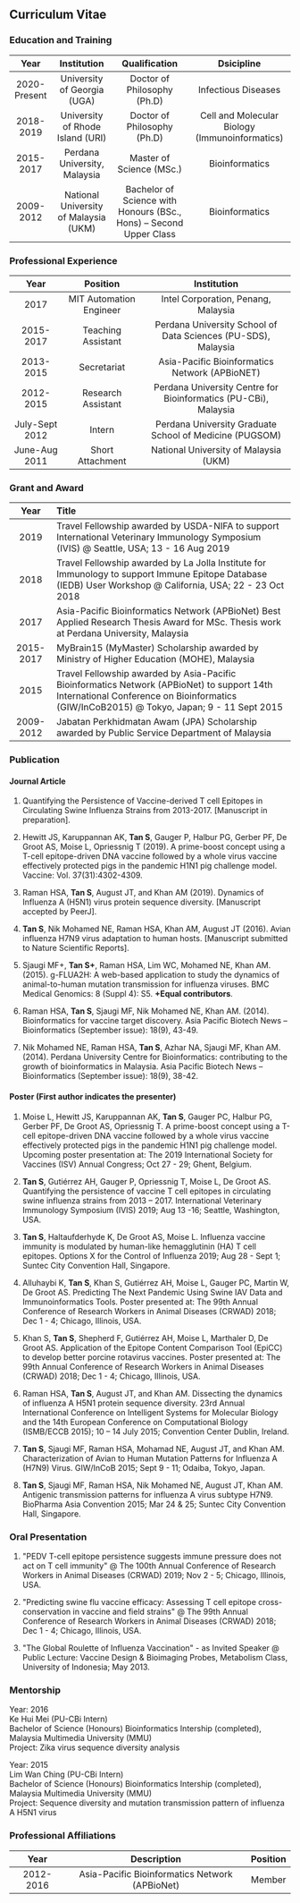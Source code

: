 ## Curriculum Vitae

### Education and Training

Year|Institution|Qualification|Dsicipline
:---:|:---:|:---:|:---:
2020-Present|University of Georgia (UGA)|Doctor of Philosophy (Ph.D)|Infectious Diseases
2018-2019|University of Rhode Island (URI)|Doctor of Philosophy (Ph.D)|Cell and Molecular Biology (Immunoinformatics)
2015-2017|Perdana University, Malaysia|Master of Science (MSc.)|Bioinformatics
2009-2012|National University of Malaysia (UKM)|Bachelor of Science with Honours (BSc., Hons) – Second Upper Class|Bioinformatics

### Professional Experience

Year|Position|Institution
:---:|:---:|:---:
2017|MIT Automation Engineer|Intel Corporation, Penang, Malaysia
2015-2017|Teaching Assistant|Perdana University School of Data Sciences (PU-SDS), Malaysia
2013-2015|Secretariat|Asia-Pacific Bioinformatics Network (APBioNET)
2012-2015|Research Assistant|Perdana University Centre for Bioinformatics (PU-CBi), Malaysia
July-Sept 2012|Intern|Perdana University Graduate School of Medicine (PUGSOM)
June-Aug 2011|Short Attachment|National University of Malaysia (UKM)

### Grant and Award

Year|Title
:---:|:---
2019|Travel Fellowship awarded by USDA-NIFA to support International Veterinary Immunology Symposium (IVIS) @ Seattle, USA; 13 - 16 Aug 2019
2018|Travel Fellowship awarded by La Jolla Institute for Immunology to support Immune Epitope Database (IEDB) User Workshop @ California, USA; 22 - 23 Oct 2018
2017|Asia-Pacific Bioinformatics Network (APBioNet) Best Applied Research Thesis Award for MSc. Thesis work at Perdana University, Malaysia
2015-2017|MyBrain15 (MyMaster) Scholarship awarded by Ministry of Higher Education (MOHE), Malaysia
2015|Travel Fellowship awarded by Asia-Pacific Bioinformatics Network (APBioNet) to support 14th International Conference on Bioinformatics (GIW/InCoB2015) @ Tokyo, Japan; 9 - 11 Sept 2015
2009-2012|Jabatan Perkhidmatan Awam (JPA) Scholarship awarded by Public Service Department of Malaysia

### Publication

#### Journal Article

1.	Quantifying the Persistence of Vaccine-derived T cell Epitopes in Circulating Swine Influenza Strains from 2013-2017. [Manuscript in preparation].

2.	Hewitt JS, Karuppannan AK, **Tan S**, Gauger P, Halbur PG, Gerber PF, De Groot AS, Moise L, Opriessnig T (2019). A prime-boost concept using a T-cell epitope-driven DNA vaccine followed by a whole virus vaccine effectively protected pigs in the pandemic H1N1 pig challenge model. Vaccine: Vol. 37(31):4302-4309.

3.	Raman HSA, **Tan S**, August JT, and Khan AM (2019). Dynamics of Influenza A (H5N1) virus protein sequence diversity. [Manuscript accepted by PeerJ].

4.	**Tan S**, Nik Mohamed NE, Raman HSA, Khan AM, August JT (2016). Avian influenza H7N9 virus adaptation to human hosts. [Manuscript submitted to Nature Scientific Reports].

5.	Sjaugi MF+, **Tan S+**, Raman HSA, Lim WC, Mohamed NE, Khan AM. (2015).  g-FLUA2H:  A web-based application to study the dynamics of animal-to-human mutation transmission for influenza viruses. BMC Medical Genomics: 8 (Suppl 4): S5. **+Equal contributors**.

6.	Raman HSA, **Tan S**, Sjaugi MF, Nik Mohamed NE, Khan AM. (2014). Bioinformatics for vaccine target discovery. Asia Pacific Biotech News – Bioinformatics (September issue): 18(9), 43-49.

7.	Nik Mohamed NE, Raman HSA, **Tan S**, Azhar NA, Sjaugi MF, Khan AM. (2014). Perdana University Centre for Bioinformatics: contributing to the growth of bioinformatics in Malaysia.  Asia Pacific Biotech News – Bioinformatics (September issue): 18(9), 38-42.

#### Poster (First author indicates the presenter)

1.	Moise L, Hewitt JS, Karuppannan AK, **Tan S**, Gauger PC, Halbur PG, Gerber PF, De Groot AS, Opriessnig T. A prime-boost concept using a T-cell epitope-driven DNA vaccine followed by a whole virus vaccine effectively protected pigs in the pandemic H1N1 pig challenge model. Upcoming poster presentation at: The 2019 International Society for Vaccines (ISV) Annual Congress; Oct 27 - 29; Ghent, Belgium.

2. **Tan S**, Gutiérrez AH, Gauger P, Opriessnig T, Moise L, De Groot AS. Quantifying the persistence of vaccine T cell epitopes in circulating swine influenza strains from 2013 – 2017. International Veterinary Immunology Symposium (IVIS) 2019; Aug 13 -16; Seattle, Washington, USA.

3. **Tan S**, Haltaufderhyde K, De Groot AS, Moise L. Influenza vaccine immunity is modulated by human-like hemagglutinin (HA) T cell epitopes. Options X for the Control of Influenza 2019; Aug 28 - Sept 1; Suntec City Convention Hall, Singapore.

4.	Alluhaybi K, **Tan S**, Khan S, Gutiérrez AH, Moise L, Gauger PC, Martin W, De Groot AS. Predicting The Next Pandemic Using Swine IAV Data and Immunoinformatics Tools. Poster presented at: The 99th Annual Conference of Research Workers in Animal Diseases (CRWAD) 2018; Dec 1 - 4; Chicago, Illinois, USA.

5.	Khan S, **Tan S**, Shepherd F, Gutiérrez AH, Moise L, Marthaler D, De Groot AS. Application of the Epitope Content Comparison Tool (EpiCC) to develop better porcine rotavirus vaccines. Poster presented at: The 99th Annual Conference of Research Workers in Animal Diseases (CRWAD) 2018; Dec 1 - 4; Chicago, Illinois, USA.

6.	Raman HSA, **Tan S**, August JT, and Khan AM. Dissecting the dynamics of influenza A H5N1 protein sequence diversity. 23rd Annual International Conference on Intelligent Systems for Molecular Biology and the 14th European Conference on Computational Biology (ISMB/ECCB 2015); 10 – 14 July 2015; Convention Center Dublin, Ireland.

7. **Tan S**, Sjaugi MF, Raman HSA, Mohamad NE, August JT, and Khan AM. Characterization of Avian to Human Mutation Patterns for Influenza A (H7N9) Virus. GIW/InCoB 2015; Sept 9 - 11; Odaiba, Tokyo, Japan.

8. **Tan S**, Sjaugi MF, Raman HSA, Nik Mohamed NE, August JT, Khan AM. Antigenic transmission patterns for influenza A virus subtype H7N9. BioPharma Asia Convention 2015; Mar 24 & 25; Suntec City Convention Hall, Singapore.

### Oral Presentation

1. "PEDV T-cell epitope persistence suggests immune pressure does not act on T cell immunity" @ The 100th Annual Conference of Research Workers in Animal Diseases (CRWAD) 2019; Nov 2 - 5; Chicago, Illinois, USA.

2. "Predicting swine flu vaccine efficacy: Assessing T cell epitope cross-conservation in vaccine and field strains" @ The 99th Annual Conference of Research Workers in Animal Diseases (CRWAD) 2018; Dec 1 - 4; Chicago, Illinois, USA.

3. "The Global Roulette of Influenza Vaccination" - as Invited Speaker @ Public Lecture: Vaccine Design & Bioimaging Probes, Metabolism Class, University of Indonesia; May 2013.

### Mentorship

Year: 2016</br>
Ke Hui Mei (PU-CBi Intern)</br>
Bachelor of Science (Honours) Bioinformatics Intership (completed), Malaysia Multimedia University (MMU)</br>
Project: Zika virus sequence diversity analysis</br>

Year: 2015</br>
Lim Wan Ching (PU-CBi Intern)</br>
Bachelor of Science (Honours) Bioinformatics Intership (completed), Malaysia Multimedia University (MMU)</br>
Project: Sequence diversity and mutation transmission pattern of influenza A H5N1 virus

### Professional Affiliations

Year|Description|Position
:---:|:---:|:---:
2012-2016|Asia-Pacific Bioinformatics Network (APBioNet)|Member
